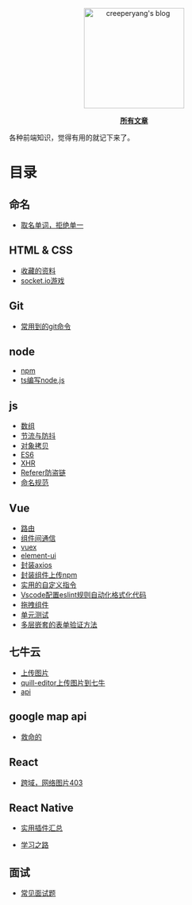 <p align="center">
  <a href="https://github.com/creeperyang/blog">
  <img width="202" alt="creeperyang's blog" src="https://cloud.githubusercontent.com/assets/8046480/14981004/d3108ee0-115e-11e6-8f35-b4320b214947.png">
  </a>
</p>

<p align="center">
<a href="https://github.com/lensh/blog/issues"><b>所有文章</b></a>
</p>

各种前端知识，觉得有用的就记下来了。

# 目录

## 命名
- [取名单词，拒绝单一](https://github.com/heikaimu/blog/issues/26)

## HTML & CSS
- [收藏的资料](https://github.com/heikaimu/blog/issues/25)
- [socket.io游戏](https://example-io-game.victorzhou.com/)

## Git

- [常用到的git命令](https://github.com/heikaimu/blog/issues/1)

## node

- [npm](https://github.com/heikaimu/blog/issues/13)
- [ts编写node.js](https://github.com/heikaimu/blog/issues/15)

## js

- [数组](https://github.com/heikaimu/blog/issues/2)
- [节流与防抖](https://github.com/heikaimu/blog/issues/3)
- [对象拷贝](https://github.com/heikaimu/blog/issues/4)
- [ES6](https://github.com/heikaimu/blog/issues/12)
- [XHR](https://github.com/heikaimu/blog/issues/22)
- [Referer防盗链](https://github.com/heikaimu/blog/issues/23)
- [命名规范](https://www.jianshu.com/p/75591d47312a)

## Vue

- [路由](https://github.com/heikaimu/blog/issues/5)
- [组件间通信](https://github.com/heikaimu/blog/issues/6)
- [vuex](https://github.com/heikaimu/blog/issues/7)
- [element-ui](https://github.com/heikaimu/blog/issues/8)
- [封装axios](https://github.com/heikaimu/blog/issues/9)
- [封装组件上传npm](https://github.com/heikaimu/blog/issues/14)
- [实用的自定义指令](https://github.com/heikaimu/blog/issues/16)
- [Vscode配置eslint规则自动化格式化代码](https://github.com/heikaimu/blog/issues/17)
- [拖拽组件](https://github.com/heikaimu/blog/issues/19)
- [单元测试](https://github.com/heikaimu/blog/issues/21)
- [多层嵌套的表单验证方法](https://github.com/heikaimu/blog/issues/24)
## 七牛云

- [上传图片](https://github.com/heikaimu/blog/issues/10)
- [quill-editor上传图片到七牛](https://github.com/heikaimu/blog/issues/11)
- [api](https://www.jianshu.com/p/e6f072839282)


## google map api
- [救命的](https://www.cnblogs.com/lsr17/p/7365864.html)

## React
- [跨域，网络图片403](https://github.com/heikaimu/blog/issues/18)

## React Native
- [实用插件汇总](https://blog.csdn.net/u010241631/article/details/81063414)

- [学习之路](https://github.com/heikaimu/blog/issues/20)

## 面试
- [常见面试题](https://uvdream.github.io/blog-vuepress/interview/)

